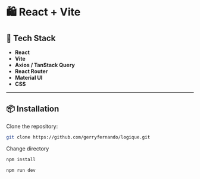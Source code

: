 # 🛍️ React + Vite

## 🧩 Tech Stack

- **React**
- **Vite**
- **Axios / TanStack Query**
- **React Router**
- **Material UI**
- **CSS**

---

## 📦 Installation

Clone the repository:

```bash
git clone https://github.com/gerryfernando/logique.git
```

Change directory

```bash
npm install
```

```bash
npm run dev
```

